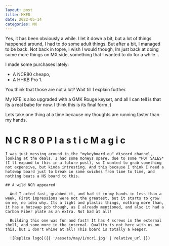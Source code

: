 ```yaml
---
layout: post
title: MXED
date: 2022-05-14
categories: MX
---
```



  Yes, it has been obviously a while. I let it down a bit, but a lot of things happened around, I had to do some adult things. But after a bit, I managed to be back. Not back in topre, I wish I would though, Im just back at doing some more things on MX side, something that I wanted to do for a while...

  I made some purchases lately:
  - A NCR80 cheapo,
  - A HHKB Pro 1.

  You think that those are not a lot? Wait till I explain further.

  My KFE is also upgraded with a GMK Rouge keyset, and all I can tell is that its a real babe for now. I think this is its final form ;)

  Lets take one thing at a time because my thoughts are running faster than my hands.

  # N C R 8 0 P l a s t i c M a g i c 

    I was just messing around in the "mykeyboard.eu" discord channel, looking at the deals. I had some moneys spare, due to some *HOT SALES* (I ll expand to this in a future post), so I wanted to grab something not expensive, but kinda intresting. And this because I think I need a hotswap board just to break in some swiches from time to time, and nothing beats a HS board to this.

    ## A wild NCR appeared

      And I acted fast, grabbed it, and had it in my hands in less than a week. First impressions were not the greatest, but it starts to grow on me, no idea why. Its a light and plastic things, nothing more than, it has a hotswap pcb though, as I already mentioned, and also it had a Carbon Fiber plate as an extra. Not bad at all!

      Building this one was fun and fast! It has 4 screws in the external shell, and some more in the internal. Quality is not here with us on this, but I don't whine at all! This board is totally a keeper.

      ![Replica logo]({{ '/assets/may/1/ncr1.jpg' | relative_url }})
